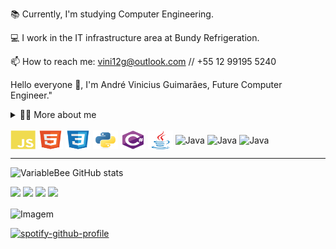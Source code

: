 

📚 Currently, I'm studying Computer Engineering.

💻 I work in the IT infrastructure area at Bundy Refrigeration.

📫 How to reach me: vini12g@outlook.com // +55 12 99195 5240

Hello everyone 👋, I'm André Vinicius Guimarães, Future Computer Engineer."

<details>
  <summary>👨‍💻 More about me</summary>
  
- 💬 I'm 21 years old, currently living in Brazil. I have practical experience in programming languages such as Python, C\C++, C#, JAVA, SQL (MySQL), JavaScript, PHP, and knowledge in areas such as Machine Learning, Data Engineering, Signal Analysis and Processing. I'm a Yellow Belt Six Sigma, which helped me develop important skills such as creativity, analytical capability, community and continuous improvement processes.<br>
  
- I'm a computer engineering student with a passion for Hardware, games, and literature. I enjoy following YouTube channels like Gamers Nexus, teclab, and adrenaline.<br>

- I believe that our personal interests play a crucial role in shaping who we are and how we approach challenges. They not only provide us with moments of joy and relaxation but also contribute to a more refined perception of things around us.

- Let's connect and share our passions! \o/

![TrustMeGIF]([https://github.com/LucasSlessa/LucasSLessa/assets/143228674/47121aed-111b-4d29-9d8c-ae3c7a09f166](https://github.com/Vini12g/Vini12g/blob/77a32ee0d927107b3e81c144c13126a36104c4d0/gifs/coding.gif))








</details>

  <div style="display: inline_block"><br>
  <img align="center" alt="Rafa-Js" height="30" width="40" src="https://raw.githubusercontent.com/devicons/devicon/master/icons/javascript/javascript-plain.svg">
  <img align="center" alt="Rafa-HTML" height="30" width="40" src="https://raw.githubusercontent.com/devicons/devicon/master/icons/html5/html5-original.svg">
  <img align="center" alt="Rafa-CSS" height="30" width="40" src="https://raw.githubusercontent.com/devicons/devicon/master/icons/css3/css3-original.svg">
  <img align="center" alt="Rafa-Python" height="30" width="40" src="https://raw.githubusercontent.com/devicons/devicon/master/icons/python/python-original.svg">
  <img align="center" alt="Rafa-Csharp" height="30" width="40" src="https://raw.githubusercontent.com/devicons/devicon/master/icons/csharp/csharp-original.svg">
  <img align="center" alt="Java" height="30" width="40" src="https://raw.githubusercontent.com/devicons/devicon/master/icons/java/java-original.svg">
  <img align="center" alt="Java" height="30" width="40" src="https://cdn.jsdelivr.net/gh/devicons/devicon@latest/icons/mysql/mysql-original.svg" />
  <img align="center" alt="Java" height="30" width="40" src="https://cdn.jsdelivr.net/gh/devicons/devicon@latest/icons/git/git-original.svg" />
  <img align="center" alt="Java" height="30" width="40" src="https://cdn.jsdelivr.net/gh/devicons/devicon@latest/icons/redhat/redhat-original.svg" />
          
          
          
          
          

</div>

-  -  -  -  -  -

<!-- GithubStats -->
![VariableBee GitHub stats](https://github-readme-stats.vercel.app/api?username=Vini12g&show_icons=true&theme=gotham)

<div> 
  <a href="https://www.youtube.com/channel/UCrCaRSbD0zvWJWe_PvsIqVw" target="_blank"><img src="https://img.shields.io/badge/YouTube-FF0000?style=for-the-badge&logo=youtube&logoColor=white" target="_blank"></a>
  <a href="https://www.instagram.com/andrvini/" target="_blank"><img src="https://img.shields.io/badge/-Instagram-%23E4405F?style=for-the-badge&logo=instagram&logoColor=white" target="_blank"></a>
 <a href="https://discord.gg/wagxzStdcR" target="_blank"><img src="https://img.shields.io/badge/Discord-7289DA?style=for-the-badge&logo=discord&logoColor=white" target="_blank"></a> 
   <!--  <a href = "mailto:lessalucas1102@gmail.com"><img src="https://img.shields.io/badge/-Gmail-%23333?style=for-the-badge&logo=gmail&logoColor=white" target="_blank"></a> -->
  <a href="https://www.linkedin.com/in/andré-vinicius-guimarães-b67b4b1aa/" target="_blank"><img src="https://img.shields.io/badge/-LinkedIn-%230077B5?style=for-the-badge&logo=linkedin&logoColor=white" target="_blank"></a> 
  <!--  -->
</div>
<p align="left">
  <img align="center" src="https://github.com/Vini12g" alt="Imagem">
  
</p>

[![spotify-github-profile](https://spotify-github-profile.vercel.app/api/view?uid=31uthjsiowjtmqvklwammgma4mja&cover_image=true&theme=novatorem&show_offline=false&background_color=121212&interchange=false&bar_color=53b14f&bar_color_cover=false)](https://github.com/kittinan/spotify-github-profile)



<!--  ![image load fail. please open proxy retry](https://github.com/LucasSlessa/commit-snake/blob/snk/snk.svg) -->
